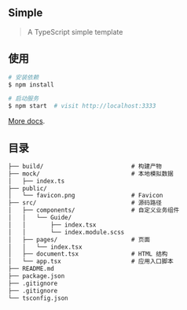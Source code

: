 
## Simple

> A TypeScript simple template

## 使用

```bash
# 安装依赖
$ npm install

# 启动服务
$ npm start  # visit http://localhost:3333
```

[More docs](https://ice.work/docs/guide/about).

## 目录

```md
├── build/                         # 构建产物
├── mock/                          # 本地模拟数据
│   ├── index.ts
├── public/
│   └── favicon.png                # Favicon
├── src/                           # 源码路径
│   ├── components/                # 自定义业务组件
│   │   └── Guide/
│   │       ├── index.tsx
│   │       └── index.module.scss
│   ├── pages/                     # 页面
│   │   └── index.tsx
│   ├── document.tsx               # HTML 结构
│   └── app.tsx                    # 应用入口脚本
├── README.md
├── package.json
├── .gitignore
├── .gitignore
└── tsconfig.json
```
